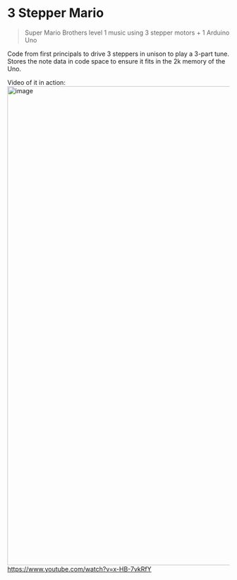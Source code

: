 # 3 Stepper Mario

> Super Mario Brothers level 1 music using 3 stepper motors + 1 Arduino Uno

Code from first principals to drive 3 steppers in unison to play a 3-part tune. Stores the note data in code space to ensure it fits in the 2k memory of the Uno.

Video of it in action: 
[<img width="1085" alt="image" src="https://user-images.githubusercontent.com/900789/235818805-d7f87e7f-1d8a-49ab-a220-2e45d77c7340.png">](https://www.youtube.com/watch?v=x-HB-7vkRfY)
https://www.youtube.com/watch?v=x-HB-7vkRfY
